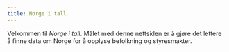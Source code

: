 ```yaml
---
title: Norge i tall
---
```


Velkommen til _Norge i tall_. Målet med denne nettsiden er å gjøre det lettere å finne data om Norge for å opplyse befolkning og styresmakter.
